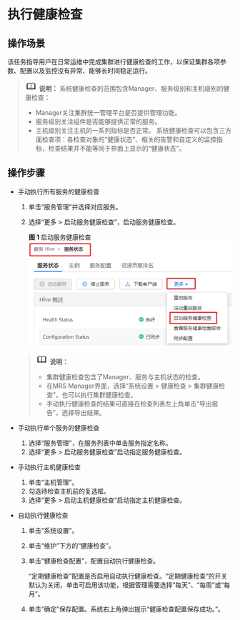 # 执行健康检查<a name="mrs_01_0274"></a>

## 操作场景<a name="zh-cn_topic_0035251715_s5674fd0b53a049229ad47593b46a13a2"></a>

该任务指导用户在日常运维中完成集群进行健康检查的工作，以保证集群各项参数、配置以及监控没有异常、能够长时间稳定运行。

>![](public_sys-resources/icon-note.gif) **说明：** 
>系统健康检查的范围包含Manager、服务级别和主机级别的健康检查：
>-   Manager关注集群统一管理平台是否提供管理功能。
>-   服务级别关注组件是否能够提供正常的服务。
>-   主机级别关注主机的一系列指标是否正常。
>系统健康检查可以包含三方面检查项：各检查对象的“健康状态”、相关的告警和自定义的监控指标，检查结果并不能等同于界面上显示的“健康状态”。

## 操作步骤<a name="zh-cn_topic_0035251715_s2bb186281bff48e2ac6b39bf9904fa55"></a>

-   手动执行所有服务的健康检查

    1.  单击“服务管理”并选择对应服务。
    2.  选择“更多 \> 启动服务健康检查”，启动服务健康检查。

        **图 1**  启动服务健康检查<a name="fig789464174914"></a>  
        ![](figures/启动服务健康检查.png "启动服务健康检查")

    >![](public_sys-resources/icon-note.gif) **说明：** 
    >-   集群健康检查包含了Manager、服务与主机状态的检查。
    >-   在MRS Manager界面，选择“系统设置 \> 健康检查 \> 集群健康检查”，也可以执行集群健康检查。
    >-   手动执行健康检查的结果可直接在检查列表左上角单击“导出报告”，选择导出结果。

-   手动执行单个服务的健康检查
    1.  选择“服务管理”，在服务列表中单击服务指定名称。
    2.  选择“更多 \> 启动服务健康检查”启动指定服务健康检查。

-   手动执行主机健康检查
    1.  单击“主机管理”。
    2.  勾选待检查主机前的复选框。
    3.  选择“更多 \> 启动主机健康检查”启动指定主机健康检查。


-   自动执行健康检查
    1.  单击“系统设置”。
    2.  单击“维护”下方的“健康检查”。
    3.  单击“健康检查配置”，配置自动执行健康检查。

        “定期健康检查”配置是否启用自动执行健康检查。“定期健康检查“的开关默认为关闭，单击可启用该功能，根据管理需要选择“每天”、“每周”或“每月”。

    4.  单击“确定”保存配置。系统右上角弹出提示“健康检查配置保存成功。”。


